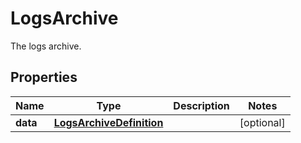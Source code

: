 

# LogsArchive

The logs archive.
## Properties

Name | Type | Description | Notes
------------ | ------------- | ------------- | -------------
**data** | [**LogsArchiveDefinition**](LogsArchiveDefinition.md) |  |  [optional]



